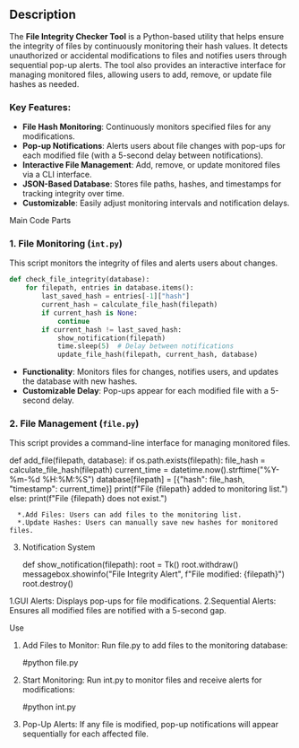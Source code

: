 ## Description
 
 The **File Integrity Checker Tool** is a Python-based utility that helps ensure the integrity of files by continuously monitoring their hash values. It detects unauthorized or accidental modifications to files and notifies users through sequential pop-up alerts. The tool also provides an interactive interface for managing monitored files, allowing users to add, remove, or update file hashes as needed.
 
 ### Key Features:
 - **File Hash Monitoring**: Continuously monitors specified files for any modifications.
 - **Pop-up Notifications**: Alerts users about file changes with pop-ups for each modified file (with a 5-second delay between notifications).
 - **Interactive File Management**: Add, remove, or update monitored files via a CLI interface.
 - **JSON-Based Database**: Stores file paths, hashes, and timestamps for tracking integrity over time.
 - **Customizable**: Easily adjust monitoring intervals and notification delays.

 Main Code Parts
 
 ### 1. File Monitoring (`int.py`)
 
 This script monitors the integrity of files and alerts users about changes.
 
 ```python
 def check_file_integrity(database):
     for filepath, entries in database.items():
         last_saved_hash = entries[-1]["hash"]
         current_hash = calculate_file_hash(filepath)
         if current_hash is None:
             continue
         if current_hash != last_saved_hash:
             show_notification(filepath)
             time.sleep(5)  # Delay between notifications
             update_file_hash(filepath, current_hash, database)
 ```
 
 - **Functionality**: Monitors files for changes, notifies users, and updates the database with new hashes.
 - **Customizable Delay**: Pop-ups appear for each modified file with a 5-second delay.
 
 ### 2. File Management (`file.py`)
 
 This script provides a command-line interface for managing monitored files.

 def add_file(filepath, database):
    if os.path.exists(filepath):
        file_hash = calculate_file_hash(filepath)
        current_time = datetime.now().strftime("%Y-%m-%d %H:%M:%S")
        database[filepath] = [{"hash": file_hash, "timestamp": current_time}]
        print(f"File {filepath} added to monitoring list.")
    else:
        print(f"File {filepath} does not exist.")


      *.Add Files: Users can add files to the monitoring list.
      *.Update Hashes: Users can manually save new hashes for monitored files.

3. Notification System

   def show_notification(filepath):
    root = Tk()
    root.withdraw()
    messagebox.showinfo("File Integrity Alert", f"File modified: {filepath}")
    root.destroy()


1.GUI Alerts: Displays pop-ups for file modifications.
2.Sequential Alerts: Ensures all modified files are notified with a 5-second gap.

Use

1. Add Files to Monitor: Run file.py to add files to the monitoring database:

    #python file.py

2. Start Monitoring: Run int.py to monitor files and receive alerts for modifications:

   #python int.py

3. Pop-Up Alerts: If any file is modified, pop-up notifications will appear sequentially for each affected file.  
